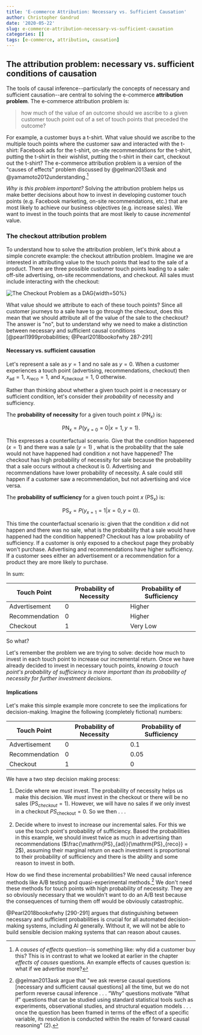 ```yaml
---
title: 'E-commerce Attribution: Necessary vs. Sufficient Causation'
author: Christopher Gandrud
date: '2020-05-22'
slug: e-commerce-attribution-necessary-vs-sufficient-causation
categories: []
tags: [e-commerce, attribution, causation]
---
```


## The attribution problem: necessary vs. sufficient conditions of causation

The tools of causal inference--particularly the concepts of necessary and sufficient causation--are central to solving the e-commerce **attribution problem**. The e-commerce attribution problem is:

> how much of the value of an outcome should we ascribe to a given customer touch point out of a set of touch points that preceded the outcome?

For example, a customer buys a t-shirt. What value should we ascribe to the multiple touch points where the customer saw and interacted with the t-shirt: Facebook ads for the t-shirt, on-site recommendations for the t-shirt, putting the t-shirt in their wishlist, putting the t-shirt in their cart, checkout out the t-shirt? The e-commerce attribution problem is a version of the "causes of effects" problem discussed by @gelman2013ask and @yamamoto2012understanding.[^whyaskwhy] 

_Why is this problem important?_ Solving the attribution problem helps us make better decisions about how to invest in developing customer touch points (e.g. Facebook marketing, on-site recommendations, etc.) that are most likely to achieve our business objectives (e.g. increase sales). We want to invest in the touch points that are most likely to cause _incremental_ value.

### The checkout attribution problem

To understand how to solve the attribution problem, let's think about a simple concrete example: the checkout attribution problem. Imagine we are interested in attributing value to the touch points that lead to the sale of a product. There are three possible customer touch points leading to a sale: off-site advertising, on-site recommendations, and checkout. All sales must include interacting with the checkout: 

![The Checkout Problem as a DAG](/post/2020-05-22-e-commerce-attribution-necessary-vs-sufficient-causation.en_files/checkout-problem.png){width=50%}

What value should we attribute to each of these touch points? Since all customer journeys to a sale have to go through the checkout, does this mean that we should attribute all of the value of the sale to the checkout? The answer is "no", but to understand why we need to make a distinction between necessary and sufficient causal conditions [@pearl1999probabilities; @Pearl2018bookofwhy 287-291] 

#### Necessary vs. sufficient causation 

Let's represent a sale as $y = 1$ and no sale as $y = 0$. When a customer experiences a touch point (advertising, recommendations, checkout) then $x_{\mathrm{ad}} = 1$, $x_{\mathrm{reco}} = 1$, and $x_{\mathrm{checkout}} = 1$, 0 otherwise. 

Rather than thinking about whether a given touch point is _a_ necessary or sufficient condition, let's consider their _probability_ of necessity and sufficiency. 

The **probability of necessity** for a given touch point $x$ ($\mathrm{PN}_x$) is:

$$
\mathrm{PN}_x = P(y_{x = 0} = 0| x = 1, y = 1).
$$

This expresses a counterfactual scenario. Give that the condition happened $(x = 1)$ and there was a sale $(y = 1)$ , what is the probability that the sale would not have happened had condition $x$ not have happened? The checkout has high probability of necessity for sale because the probability that a sale occurs without a checkout is 0. Advertising and recommendations have lower probability of necessity. A sale could still happen if a customer saw a recommendation, but not advertising and vice versa.  

The **probability of sufficiency** for a given touch point $x$ ($\mathrm{PS}_x$) is:

$$
\mathrm{PS}_x = P(y_{x = 1} = 1| x = 0, y = 0).
$$

This time the counterfactual scenario is: given that the condition $x$ did not happen and there was no sale, what is the probability that a sale would have happened had the condition happened? Checkout has a low probability of sufficiency. If a customer is only exposed to a checkout page they probably won't purchase. Advertising and recommendations have higher sufficiency. If a customer sees either an advertisement or a recommendation for a product they are more likely to purchase. 

In sum:

| Touch Point    | Probability of Necessity | Probability of Sufficiency |
| -------------- | ------------------------ | -------------------------- |
| Advertisement  | 0                        | Higher                     |
| Recommendation | 0                        | Higher                     |
| Checkout       | 1                        | Very Low                   |

So what? 

Let's remember the problem we are trying to solve: decide how much to invest in each touch point to increase our incremental return. Once we have already decided to invest in necessary touch points, _knowing a touch point's probability of sufficiency is more important than its probability of necessity for further investment decisions_.

#### Implications

Let's make this simple example more concrete to see the implications for decision-making. Imagine the following (completely fictional) numbers:

| Touch Point    | Probability of Necessity | Probability of Sufficiency |
| -------------- | ------------------------ | -------------------------- |
| Advertisement  | 0                        | 0.1                        |
| Recommendation | 0                        | 0.05                       |
| Checkout       | 1                        | 0                          |

We have a two step decision making process:

1. Decide where we _must_ invest. The probability of necessity helps us make this decision. We _must_ invest in the checkout or there will be no sales ($\mathrm{PS}_{checkout} = 1$). However, we will have no sales if we only invest in a checkout $PS_\mathrm{checkout} = 0$. So we then . . .

2. Decide where to invest to increase our incremental sales. For this we use the touch point's probability of sufficiency. Based the probabilities in this example, we should invest twice as much in advertising than recommendations ($\frac{\mathrm{PS}_{ad}}{\mathrm{PS}_{reco}} = 2$), assuming their marginal return on each investment is proportional to their probability of sufficiency and there is the ability and some reason to invest in both.

How do we find these incremental probabilities? We need causal inference methods like A/B testing and quasi-experimental methods.[^whyaskwhy-inference] We don't need these methods for touch points with high probability of necessity. They are so obviously necessary that we wouldn't want to do an A/B test because the consequences of turning them off would be obviously catastrophic.  

@Pearl2018bookofwhy [290-291] argues that distinguishing between necessary and sufficient probabilities is crucial for all automated decision-making systems, including AI generally. Without it, we will not be able to build sensible decision making systems that can reason about causes. 



[^whyaskwhy]: A *causes of effects* question--is something like: why did a customer buy this? This is in contrast to what we looked at earlier in the chapter *effects of causes* questions. An example effects of causes question is: what if we advertise more? 

[^whyaskwhy-inference]: @gelman2013ask argue that "we ask reverse causal questions [necessary and sufficient causal questions] all the time, but we do not perform reverse causal inference . . . “Why” questions motivate “What if” questions that can be studied using standard statistical tools such as experiments, observational studies, and structural equation models . . . once the question has been framed in terms of the effect of a specific variable, its resolution is conducted within the realm of forward causal reasoning" (2). 